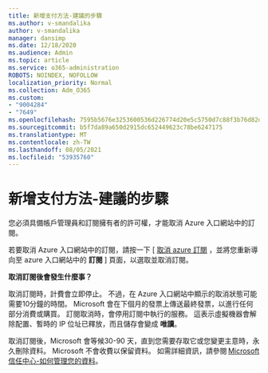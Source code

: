 ```yaml
---
title: 新增支付方法-建議的步驟
ms.author: v-smandalika
author: v-smandalika
manager: dansimp
ms.date: 12/18/2020
ms.audience: Admin
ms.topic: article
ms.service: o365-administration
ROBOTS: NOINDEX, NOFOLLOW
localization_priority: Normal
ms.collection: Adm_O365
ms.custom:
- "9004284"
- "7649"
ms.openlocfilehash: 7595b5676e3253600536d226774d20e5c5750d7c88f3b76d82d82c320fb295a8
ms.sourcegitcommit: b5f7da89a650d2915dc652449623c78be6247175
ms.translationtype: MT
ms.contentlocale: zh-TW
ms.lasthandoff: 08/05/2021
ms.locfileid: "53935760"
---
```

# <a name="add-payment-method---recommended-steps"></a>新增支付方法-建議的步驟

您必須具備帳戶管理員和訂閱擁有者的許可權，才能取消 Azure 入口網站中的訂閱。 

若要取消 Azure 入口網站中的訂閱，請按一下 [ [取消 azure 訂閱](https://ms.portal.azure.com/#blade/Microsoft_Azure_Billing/SubscriptionsBlade) ，並將您重新導向至 azure 入口網站中的 **訂閱** ] 頁面，以選取並取消訂閱。 

**取消訂閱後會發生什麼事？** 

取消訂閱時，計費會立即停止。 不過，在 Azure 入口網站中顯示的取消狀態可能需要10分鐘的時間。 Microsoft 會在下個月的發票上傳送最終發票，以進行任何部分消費或購買。 訂閱取消時，會停用訂閱中執行的服務。 這表示虛擬機器會解除配置、暫時的 IP 位址已釋放，而且儲存會變成 **唯讀**。 

取消訂閱後，Microsoft 會等候30-90 天，直到您需要存取它或您變更主意時，永久刪除資料。 Microsoft 不會收費以保留資料。 如需詳細資訊，請參閱 [Microsoft 信任中心-如何管理您的資料](https://www.microsoft.com/trust-center/privacy/data-management#leave)。



